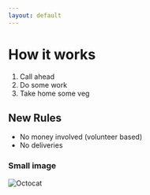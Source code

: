 ```yaml
---
layout: default
---
```


# How it works

1.  Call ahead
1.  Do some work
1.  Take home some veg

## New Rules

* No money involved (volunteer based)
* No deliveries

### Small image

![Octocat](https://github.githubassets.com/images/icons/emoji/octocat.png)


